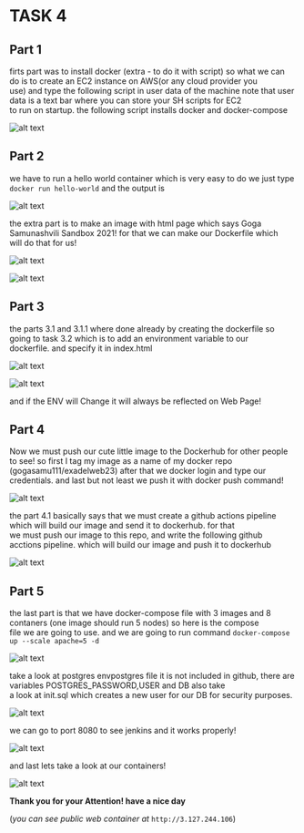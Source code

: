 # TASK 4  

## Part 1  
firts part was to install docker (extra - to do it with script) so what we can do is to create an EC2 instance on AWS(or any cloud provider you  
use) and type the following script in user data of the machine note that user data is a text bar where you can store your SH scripts for EC2  
to run on startup. the following script installs docker and docker-compose 

![alt text](https://task-4-exadel-yeah.s3.eu-central-1.amazonaws.com/part1.PNG)

## Part 2 
we have to run a hello world container which is very easy to do we just type `docker run hello-world` and the output is 

![alt text](https://task-4-exadel-yeah.s3.eu-central-1.amazonaws.com/part2.PNG)

the extra part is to make an image with html page which says Goga Samunashvili Sandbox 2021! for that we can make our Dockerfile which  
will do that for us!  

![alt text](https://task-4-exadel-yeah.s3.eu-central-1.amazonaws.com/part3.PNG)

![alt text](https://task-4-exadel-yeah.s3.eu-central-1.amazonaws.com/part4.PNG)

## Part 3

the parts 3.1 and 3.1.1 where done already by creating the dockerfile so going to task 3.2 which is to add an environment variable to our  
dockerfile. and specify it in index.html

![alt text](https://task-4-exadel-yeah.s3.eu-central-1.amazonaws.com/part5.PNG)

![alt text](https://task-4-exadel-yeah.s3.eu-central-1.amazonaws.com/part6.PNG)

and if the ENV will Change it will always be reflected on Web Page!

## Part 4

Now we must push our cute little image to the Dockerhub for other people to see! so first I tag my image as a name of my docker repo   
(gogasamu111/exadelweb23) after that we docker login and type our credentials. and last but not least we push it with docker push command!

![alt text](https://task-4-exadel-yeah.s3.eu-central-1.amazonaws.com/part7.PNG)

the part 4.1 basically says that we must create a github actions pipeline which will build our image and send it to dockerhub. for that  
we must push our image to this repo, and write the following github acctions pipeline. which will build our image and push it to dockerhub  

![alt text](https://task-4-exadel-yeah.s3.eu-central-1.amazonaws.com/part8.PNG)  

## Part 5

the last part is that we have docker-compose file with 3 images and 8 contaners (one image should run 5 nodes) so here is the compose  
file we are going to use. and we are going to run command `docker-compose up --scale apache=5 -d`

![alt text](https://task-4-exadel-yeah.s3.eu-central-1.amazonaws.com/part9.PNG)

take a look at postgres envpostgres file it is not included in github, there are variables POSTGRES_PASSWORD,USER and DB also take   
a look at init.sql which creates a new user for our DB for security purposes.  

![alt text](https://task-4-exadel-yeah.s3.eu-central-1.amazonaws.com/part11.PNG)  

we can go to port 8080 to see jenkins and it works properly!  

![alt text](https://task-4-exadel-yeah.s3.eu-central-1.amazonaws.com/part10.PNG)  

and last lets take a look at our containers!  

![alt text](https://task-4-exadel-yeah.s3.eu-central-1.amazonaws.com/part12.PNG)  

**Thank you for your Attention! have a nice day**

(*you can see public web container at* `http://3.127.244.106`)
